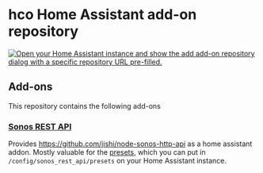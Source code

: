 # hco Home Assistant add-on repository

[![Open your Home Assistant instance and show the add add-on repository dialog with a specific repository URL pre-filled.](https://my.home-assistant.io/badges/supervisor_add_addon_repository.svg)](https://my.home-assistant.io/redirect/supervisor_add_addon_repository/?repository_url=https%3A%2F%2Fgithub.com%2Fhco%2Fhome-assistant-addons)

## Add-ons

This repository contains the following add-ons

### [Sonos REST API](./sonos-rest-api)

Provides https://github.com/jishi/node-sonos-http-api as a home assistant addon. Mostly valuable for the [presets](https://github.com/jishi/node-sonos-http-api#preset), which you can put in `/config/sonos_rest_api/presets` on your Home Assistant instance.

